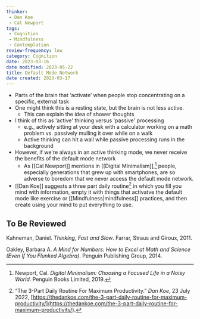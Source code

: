 ```yaml
---
thinker:
 - Dan Koe
 - Cal Newport
tags: 
 - Cognition
 - Mindfulness
 - Contemplation
review-frequency: low
category: Cognition
date: 2023-03-16
date modified: 2023-05-22
title: Default Mode Network
date created: 2023-03-17
---
```


- Parts of the brain that ‘activate’ when people stop concentrating on a specific, external task
- One might think this is a resting state, but the brain is not less active.
	- This can explain the idea of shower thoughts
- I think of this as 'active' thinking versus 'passive' processing
	- e.g., actively sitting at your desk with a calculator working on a math problem vs. passively mulling it over while on a walk
	- Active thinking can hit a wall while passive processing runs in the background
- However, if we're always in an active thinking mode, we never receive the benefits of the default mode network
	- As [[Cal Newport]] mentions in [[Digital Minimalism]],[^2] people, especially generations that grew up with smartphones, are so adverse to boredom that we never access the default mode network.
- [[Dan Koe]] suggests a three part daily routine[^1] in which you fill you mind with information, empty it with things that activatve the default mode like exercise or [[Mindfulness|mindfulness]] practices, and then create using your mind to put everything to use.

## To Be Reviewed

Kahneman, Daniel. _Thinking, Fast and Slow_. Farrar, Straus and Giroux, 2011.

Oakley, Barbara A. _A Mind for Numbers: How to Excel at Math and Science (Even If You Flunked Algebra)_. Penguin Publishing Group, 2014.

[^2]: Newport, Cal. _Digital Minimalism: Choosing a Focused Life in a Noisy World_. Penguin Books Limited, 2019.

[^1]: “The 3-Part Daily Routine For Maximum Productivity.” _Dan Koe_, 23 July 2022, [https://thedankoe.com/the-3-part-daily-routine-for-maximum-productivity/](https://thedankoe.com/the-3-part-daily-routine-for-maximum-productivity/).
